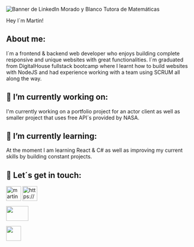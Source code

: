 ![Banner de LinkedIn Morado y Blanco Tutora de Matemáticas](https://user-images.githubusercontent.com/82059357/185893661-c9a40242-3a03-4419-9587-03e7d32e4334.png)

Hey I´m Martin!

<!--
**MartinZazpe/MartinZazpe** is a ✨ _special_ ✨ repository because its `README.md` (this file) appears on your GitHub profile.

Here are some ideas to get you started:

- 🔭 I’m currently working on ...
- 🌱 I’m currently learning ...
- 👯 I’m looking to collaborate on ...
- 🤔 I’m looking for help with ...
- 💬 Ask me about ...
- 📫 How to reach me: ...
- 😄 Pronouns: ...
- ⚡ Fun fact: ...
-->

## About me:

I´m a frontend & backend web developer who enjoys building complete responsive and unique websites with great functionalities.
I´m graduated from DigitalHouse fullstack bootcamp where I learnt how to build websites with NodeJS and had experience working with a team using SCRUM all along the way.


## 🔭 I’m currently working on:
I'm currently working on a portfolio project for an actor client as well as smaller project that uses free API´s provided by NASA.


## 🌱 I’m currently learning:
At the moment I am learning React & C# as well as improving my current skills by building constant projects.



## 🤝 Let´s get in touch:

<a href="https://linkedin.com/in/martin-zazpe-290829121" target="blank"><img align="center"  src="https://img.icons8.com/color/344/linkedin-2--v1.png" alt="martin-zazpe-290829121" height="auto" width="40" /></a>
<a href="https://discord.gg/https://discord.gg/Aw3fjmNr" target="blank"><img align="center" src="https://raw.githubusercontent.com/rahuldkjain/github-profile-readme-generator/master/src/images/icons/Social/discord.svg" alt="https://discord.gg/Aw3fjmNr" height="auto" width="40" /></a>

<a href="https://github.com/MartinZazpe" target="blank"><img align="center" src="https://img.shields.io/badge/GitHub-000000?style=for-the-badge&logo=GitHub&logoColor=white" height="40" width="60" /></a>






<a href="https://github.com/MartinZazpe" target="blank"><img align="center" src="https://github.githubassets.com/images/modules/logos_page/GitHub-Mark.png" height="auto" width="40" /></a>
